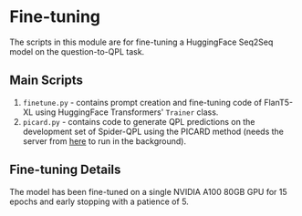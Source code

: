 # Fine-tuning

The scripts in this module are for fine-tuning a HuggingFace Seq2Seq model on the question-to-QPL task.

## Main Scripts

1. `finetune.py` - contains prompt creation and fine-tuning code of FlanT5-XL using HuggingFace Transformers' `Trainer` class.
2. `picard.py` - contains code to generate QPL predictions on the development set of Spider-QPL using the PICARD method (needs the server from [here](https://github.com/bgunlp/qpl/tree/main/qpl-parser) to run in the background).

## Fine-tuning Details

The model has been fine-tuned on a single NVIDIA A100 80GB GPU for 15 epochs and early stopping with a patience of 5.
